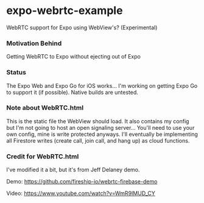 # expo-webrtc-example
WebRTC support for Expo using WebView's? (Experimental)

### __Motivation Behind__
Getting WebRTC to Expo without ejecting out of Expo

### __Status__
The Expo Web and Expo Go for iOS works... I'm working on getting Expo Go to support it (if possible). Native builds are untested.

### __Note about WebRTC.html__
This is the static file the WebView should load. It also contains my config but I'm not going to host an open signaling server... You'll need to use your own config, mine is write protected anyways. I'll eventually be implementing all Firestore writes (create call, join call, and hang up) as cloud functions.

### __Credit for WebRTC.html__
I've modified it a bit, but it's from Jeff Delaney demo.

Demo: https://github.com/fireship-io/webrtc-firebase-demo

Video: https://www.youtube.com/watch?v=WmR9IMUD_CY
